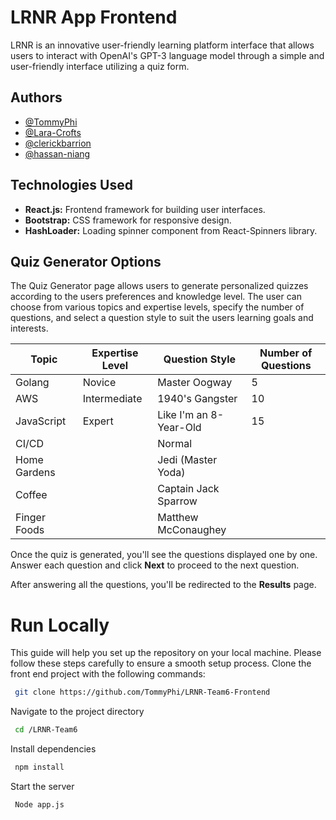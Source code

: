 
# LRNR App Frontend

LRNR is an innovative user-friendly learning platform interface that allows users to interact with OpenAI's GPT-3 language model through a simple and user-friendly interface utilizing a quiz form.

## Authors

- [@TommyPhi](https://github.com/TommyPhi)
- [@Lara-Crofts](https://github.com/Lara-Crofts)
- [@clerickbarrion](https://github.com/clerickbarrion)
- [@hassan-niang](https://github.com/hassan-niang)


## Technologies Used

- **React.js:** Frontend framework for building user interfaces.
- **Bootstrap:** CSS framework for responsive design.
- **HashLoader:** Loading spinner component from React-Spinners library.


## Quiz Generator Options


The Quiz Generator page allows users to generate personalized quizzes according to the users preferences and knowledge level. The user can choose from various topics and expertise levels, specify the number of questions, and select a question style to suit the users learning goals and interests. 


| **Topic**              | **Expertise Level** | **Question Style**        | **Number of Questions** |
| ---------------------- | -------------------- | --------------------------| ------------------------ |
| Golang                 | Novice               | Master Oogway             | 5                        |
| AWS                    | Intermediate         | 1940's Gangster           | 10                       |
| JavaScript             | Expert               | Like I'm an 8-Year-Old   | 15                       |
| CI/CD                  |                      | Normal                    |                          |
| Home Gardens           |                      | Jedi (Master Yoda)        |                          |
| Coffee                 |                      | Captain Jack Sparrow      |                          |
| Finger Foods           |                      | Matthew McConaughey       |                          |



Once the quiz is generated, you'll see the questions displayed one by one. Answer each question and click **Next** to proceed to the next question.

After answering all the questions, you'll be redirected to the **Results** page.


# Run Locally


This guide will help you set up the repository on your local machine. Please follow these steps carefully to ensure a smooth setup process.
Clone the front end project with the following commands:


```bash
 git clone https://github.com/TommyPhi/LRNR-Team6-Frontend
```


Navigate to the project directory


```bash
 cd /LRNR-Team6
```


Install dependencies


```bash
 npm install
```


Start the server


```bash
 Node app.js 
```
